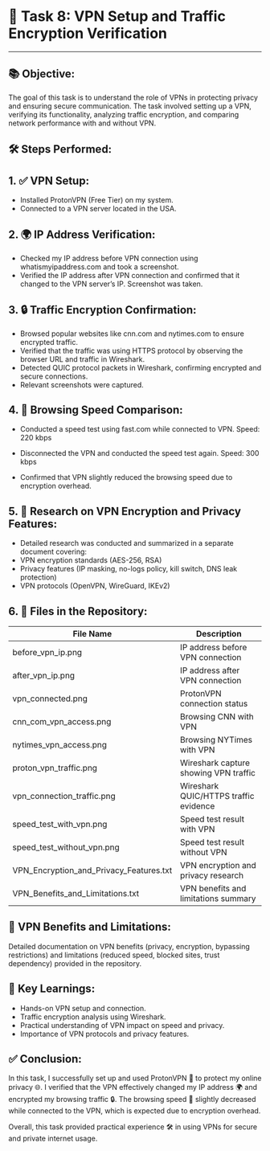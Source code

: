 # 🚀 Task 8: VPN Setup and Traffic Encryption Verification

----

## 📚 Objective:
The goal of this task is to understand the role of VPNs in protecting privacy and ensuring secure communication. The task involved setting up a VPN, verifying its functionality, analyzing traffic encryption, and comparing network performance with and without VPN.

## 🛠️ Steps Performed:

## 1. ✅ VPN Setup:

- Installed ProtonVPN (Free Tier) on my system.
- Connected to a VPN server located in the USA.


## 2. 🌍 IP Address Verification:
   
- Checked my IP address before VPN connection using whatismyipaddress.com and took a screenshot.
- Verified the IP address after VPN connection and confirmed that it changed to the VPN server’s IP. Screenshot was taken.

## 3. 🔒 Traffic Encryption Confirmation:
   
- Browsed popular websites like cnn.com and nytimes.com to ensure encrypted traffic.
- Verified that the traffic was using HTTPS protocol by observing the browser URL and traffic in Wireshark.
- Detected QUIC protocol packets in Wireshark, confirming encrypted and secure connections.
- Relevant screenshots were captured.

## 4. 📶 Browsing Speed Comparison:
   
- Conducted a speed test using fast.com while connected to VPN.
  Speed: 220 kbps

- Disconnected the VPN and conducted the speed test again.
  Speed: 300 kbps

- Confirmed that VPN slightly reduced the browsing speed due to encryption overhead.

## 5. 📝 Research on VPN Encryption and Privacy Features:

- Detailed research was conducted and summarized in a separate document covering:
- VPN encryption standards (AES-256, RSA)
- Privacy features (IP masking, no-logs policy, kill switch, DNS leak protection)
- VPN protocols (OpenVPN, WireGuard, IKEv2)

## 6. 📂 Files in the Repository:

| File Name                          | Description                              |
|------------------------------------|------------------------------------------|
| before_vpn_ip.png                  | IP address before VPN connection         |
| after_vpn_ip.png                   | IP address after VPN connection          |
| vpn_connected.png                  | ProtonVPN connection status              |
| cnn_com_vpn_access.png             | Browsing CNN with VPN                    |
| nytimes_vpn_access.png             | Browsing NYTimes with VPN                |
| proton_vpn_traffic.png             | Wireshark capture showing VPN traffic    |
| vpn_connection_traffic.png         | Wireshark QUIC/HTTPS traffic evidence    |
| speed_test_with_vpn.png            | Speed test result with VPN               |
| speed_test_without_vpn.png         | Speed test result without VPN            |
| VPN_Encryption_and_Privacy_Features.txt | VPN encryption and privacy research  |
| VPN_Benefits_and_Limitations.txt   | VPN benefits and limitations summary     |

## 📖 VPN Benefits and Limitations:
Detailed documentation on VPN benefits (privacy, encryption, bypassing restrictions) and limitations (reduced speed, blocked sites, trust dependency) provided in the repository.

## 🔗 Key Learnings:
- Hands-on VPN setup and connection.
- Traffic encryption analysis using Wireshark.
- Practical understanding of VPN impact on speed and privacy.
- Importance of VPN protocols and privacy features.
  
## ✅ Conclusion:
In this task, I successfully set up and used ProtonVPN 🔐 to protect my online privacy 🌐. I verified that the VPN effectively changed my IP address 🌍 and encrypted my browsing traffic 🔒. The browsing speed 📶 slightly decreased while connected to the VPN, which is expected due to encryption overhead.

Overall, this task provided practical experience 🛠️ in using VPNs for secure and private internet usage.

